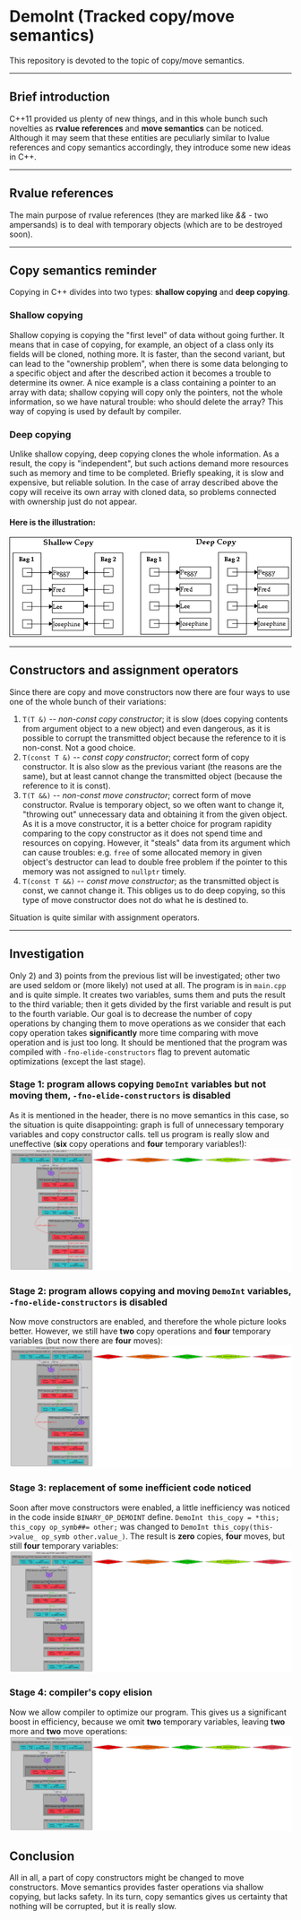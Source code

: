 # DemoInt (Tracked copy/move semantics)

This repository is devoted to the topic of copy/move semantics.

***
## Brief introduction
C++11 provided us plenty of new things, and in this whole bunch such novelties
as __rvalue references__ and __move semantics__ can be noticed. Although it may seem
that these entities are peculiarly similar to lvalue references and copy semantics accordingly,
they introduce some new ideas in C++.

***
## Rvalue references
The main purpose of rvalue references (they are marked like
*&&* - two ampersands) is to deal with temporary objects 
(which are to be destroyed soon).

***
## Copy semantics reminder
Copying in C++ divides into two types: __shallow copying__ and __deep copying__.

### Shallow copying
Shallow copying is copying the "first level" of data without going further. It means that
in case of copying, for example, an object of a class only its fields will be cloned, nothing more.
It is faster, than the second variant, but can lead to the "ownership problem", when there is some 
data belonging to a specific object and after the described action it becomes a trouble to determine 
its owner. A nice example is a class containing a pointer to an array with data; shallow copying will
copy only the pointers, not the whole information, so we have natural trouble: who should delete the array?
This way of copying is used by default by compiler.

### Deep copying
Unlike shallow copying, deep copying clones the whole information. As a result, the copy is "independent",
but such actions demand more resources such as memory and time to be completed. Briefly speaking, it is 
slow and expensive, but reliable solution. In the case of array described above the copy will receive its
own array with cloned data, so problems connected with ownership just do not appear.

#### Here is the illustration:
![ALT](pictures/shallow_and_deep_copy.png)

***
## Constructors and assignment operators
Since there are copy and move constructors now there are four ways to use one of the whole bunch of their variations:
1) `T(T &)` -- *non-const copy constructor*; it is slow (does copying contents from argument object to a new object)
and even dangerous, as it is possible to corrupt the transmitted object because the reference to it is non-const. 
Not a good choice.
2) `T(const T &)` -- *const copy constructor*; correct form of copy constructor. It is also slow as the
previous variant (the reasons are the same), but at least cannot change the transmitted object (because the reference
to it is const).
3) `T(T &&)` -- *non-const move constructor*; correct form of move constructor. Rvalue is temporary object,
so we often want to change it, "throwing out" unnecessary data and obtaining it from the given object.
As it is a move constructor, it is a better choice for program rapidity comparing to the copy constructor
as it does not spend time and resources on copying. However, it "steals" data from its argument which can cause
troubles: e.g. `free` of some allocated memory in given object's destructor can lead to double free problem if
the pointer to this memory was not assigned to `nullptr` timely.
4) `T(const T &&)` -- *const move constructor*; as the transmitted object is const, we cannot change it.
This obliges us to do deep copying, so this type of move constructor does not do what he is destined to.

Situation is quite similar with assignment operators.

***
## Investigation
Only 2) and 3) points from the previous list will be investigated; other two are used seldom or (more likely) 
not used at all. The program is in `main.cpp` and is quite simple. It creates two variables, sums them and puts 
the result to the third variable; then it gets divided by the first variable and result is put to the fourth variable. 
Our goal is to decrease the number of copy operations by changing them to move operations as we consider that 
each copy operation takes __significantly__ more time comparing with move operation and is just too long. 
It should be mentioned that the program was compiled with `-fno-elide-constructors` 
flag to prevent automatic optimizations (except the last stage).

### Stage 1: program allows copying `DemoInt` variables but not moving them, `-fno-elide-constructors` is disabled
As it is mentioned in the header, there is no move semantics in this case, so the situation is 
quite disappointing: graph is full of unnecessary temporary variables and copy constructor calls.
tell us program is 
really slow and uneffective (__six__ copy operations and __four__ temporary variables!): 
![ALT](pictures/only_copy_ctor.png)

### Stage 2: program allows copying and moving `DemoInt` variables, `-fno-elide-constructors` is disabled
Now move constructors are enabled, and therefore the whole picture looks better. However,
we still have __two__ copy operations and __four__ temporary variables (but now there are __four__ moves):
![ALT](pictures/copy_and_move_ctors.png)

### Stage 3: replacement of some inefficient code noticed
Soon after move constructors were enabled, a little inefficiency was noticed in the code 
inside `BINARY_OP_DEMOINT` define.
`DemoInt this_copy = *this; this_copy op_symb##= other;` was changed to `DemoInt this_copy(this->value_ op_symb other.value_)`.
The result is __zero__ copies, __four__ moves, but still __four__ temporary variables:
![ALT](pictures/explicit_copy_removed.png)

### Stage 4: compiler's copy elision
Now we allow compiler to optimize our program. This gives us a significant boost in efficiency,
because we omit __two__ temporary variables, leaving __two__ more and __two__ move operations:
![ALT](pictures/copy_elision.png)

## Conclusion
All in all, a part of copy constructors might be changed to move constructors. Move semantics
provides faster operations via shallow copying, but lacks safety. In its turn, copy semantics
gives us certainty that nothing will be corrupted, but it is really slow.
